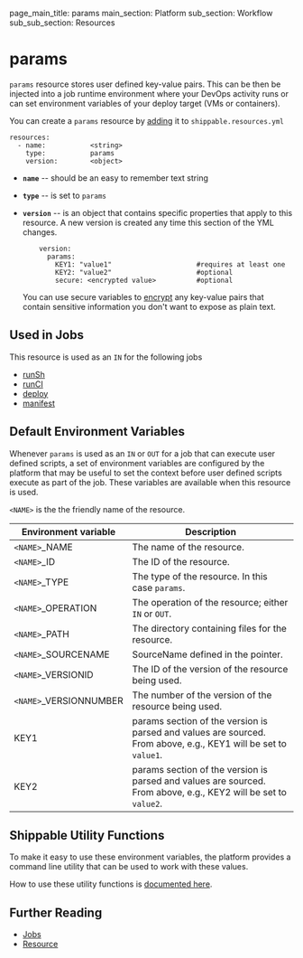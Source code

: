 page_main_title: params
main_section: Platform
sub_section: Workflow
sub_sub_section: Resources

# params
`params` resource stores user defined key-value pairs. This can be then be injected into a job runtime environment where your DevOps activity runs or can set environment variables of your deploy target (VMs or containers).

You can create a `params` resource by [adding](/platform/workflow/resource/resources-working-with#adding) it to `shippable.resources.yml`

```
resources:
  - name:           <string>
    type:           params
    version:        <object>
```

* **`name`** -- should be an easy to remember text string

* **`type`** -- is set to `params`

* **`version`** -- is an object that contains specific properties that apply to this resource. A new version is created any time this section of the YML changes.

          version:
            params:
              KEY1: "value1"                     #requires at least one
              KEY2: "value2"                     #optional
              secure: <encrypted value>          #optional

    You can use secure variables to [encrypt](/ci/env-vars/#secure-variables) any key-value pairs that contain sensitive information you don't want to expose as plain text.

## Used in Jobs
This resource is used as an `IN` for the following jobs

* [runSh](/platform/workflow/job/runsh)
* [runCI](/platform/workflow/job/runci)
* [deploy](/platform/workflow/job/deploy)
* [manifest](/platform/workflow/job/manifest)

## Default Environment Variables
Whenever `params` is used as an `IN` or `OUT` for a job that can execute user defined scripts, a set of environment variables are configured by the platform that may be useful to set the context before user defined scripts execute as part of the job. These variables are available when this resource is used.

`<NAME>` is the the friendly name of the resource.

| Environment variable						| Description                         |
| ------------- 								|------------------------------------ |
| `<NAME>`\_NAME 							| The name of the resource. |
| `<NAME>`\_ID 								| The ID of the resource. |
| `<NAME>`\_TYPE 							| The type of the resource. In this case `params`. |
| `<NAME>`\_OPERATION 						| The operation of the resource; either `IN` or `OUT`. |
| `<NAME>`\_PATH 							| The directory containing files for the resource. |
| `<NAME>`\_SOURCENAME    					| SourceName defined in the pointer. |
| `<NAME>`\_VERSIONID    					| The ID of the version of the resource being used. |
| `<NAME>`\_VERSIONNUMBER 					| The number of the version of the resource being used. |
| KEY1    									| params section of the version is parsed and values are sourced. From above, e.g., KEY1 will be set to `value1`. |
| KEY2    									| params section of the version is parsed and values are sourced. From above, e.g., KEY2 will be set to `value2`. |

## Shippable Utility Functions
To make it easy to use these environment variables, the platform provides a command line utility that can be used to work with these values.

How to use these utility functions is [documented here](/platform/tutorial/workflow/using-shipctl).

## Further Reading
* [Jobs](/platform/workflow/job/overview)
* [Resource](/platform/workflow/resource/overview)

